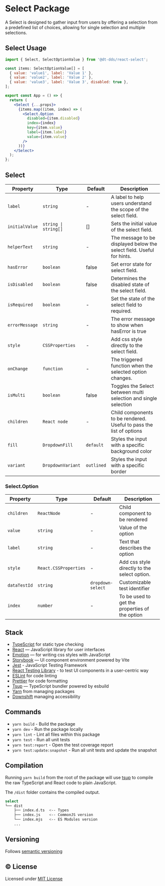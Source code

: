 # Select Package

A Select is designed to gather input from users by offering a selection from a predefined list of choices, allowing for single selection and multiple selections.

## Select Usage

```jsx
import { Select, SelectOptionValue } from '@dt-dds/react-select';

const items: SelectOptionValue[] = [
  { value: 'value1', label: 'Value 1' },
  { value: 'value2', label: 'Value 2' },
  { value: 'value3', label: 'Value 3', disabled: true },
];

export const App = () => {
  return (
    <Select {...props}>
      {items.map((item, index) => (
        <Select.Option
          disabled={item.disabled}
          index={index}
          key={item.value}
          label={item.label}
          value={item.value}
        />
      ))}
    </Select>
  );
};
```

## Select

| Property       | Type                 | Default    | Description                                                           |
| -------------- | -------------------- | ---------- | --------------------------------------------------------------------- |
| `label`        | `string`             | -          | A label to help users understand the scope of the select field.       |
| `initialValue` | `string \| string[]` | []         | Sets the initial value of the select field.                           |
| `helperText`   | `string`             | -          | The message to be displayed below the select field. Useful for hints. |
| `hasError`     | `boolean`            | false      | Set error state for select field.                                     |
| `isDisabled`   | `boolean`            | false      | Determines the disabled state of the select field.                    |
| `isRequired`   | `boolean`            | -          | Set the state of the select field to required.                        |
| `errorMessage` | `string`             | -          | The error message to show when hasError is true                       |
| `style`        | `CSSProperties`      | -          | Add css style directly to the select field.                           |
| `onChange`     | `function`           | -          | The triggered function when the selected option changes.              |
| `isMulti`      | `boolean`            | false      | Toggles the Select between multi selection and single selection       |
| `children`     | `React node`         | -          | Child components to be rendered. Useful to pass the list of options   |
| `fill`         | `DropdownFill`       | `default`  | Styles the input with a specific background color                     |
| `variant`      | `DropdownVariant`    | `outlined` | Styles the input with a specific border                               |

### Select.Option

| Property     | Type                  | Default           | Description                                    |
| ------------ | --------------------- | ----------------- | ---------------------------------------------- |
| `children`   | `ReactNode`           | -                 | Child component to be rendered                 |
| `value`      | `string`              | -                 | Value of the option                            |
| `label`      | `string`              | -                 | Text that describes the option                 |
| `style`      | `React.CSSProperties` | -                 | Add css style directly to the select option.   |
| `dataTestId` | `string`              | `dropdown-select` | Customizable test identifier                   |
| `index`      | `number`              | -                 | To be used to get the properties of the option |

## Stack

- [TypeScript](https://www.typescriptlang.org/) for static type checking
- [React](https://reactjs.org/) — JavaScript library for user interfaces
- [Emotion](https://emotion.sh/docs/introduction) — for writing css styles with JavaScript
- [Storybook](https://storybook.js.org/) — UI component environment powered by Vite
- [Jest](https://jestjs.io/) - JavaScript Testing Framework
- [React Testing Library](https://testing-library.com/) - to test UI components in a user-centric way
- [ESLint](https://eslint.org/) for code linting
- [Prettier](https://prettier.io) for code formatting
- [Tsup](https://github.com/egoist/tsup) — TypeScript bundler powered by esbuild
- [Yarn](https://yarnpkg.com/) from managing packages
- [Downshift](https://www.downshift-js.com/) managing accessibility

## Commands

- `yarn build` - Build the package
- `yarn dev` - Run the package locally
- `yarn lint` - Lint all files within this package
- `yarn test` - Run all unit tests
- `yarn test:report` - Open the test coverage report
- `yarn test:update:snapshot` - Run all unit tests and update the snapshot

## Compilation

Running `yarn build` from the root of the package will use [tsup](https://tsup.egoist.dev/) to compile the raw TypeScript and React code to plain JavaScript.

The `/dist` folder contains the compiled output.

```bash
select
└── dist
    ├── index.d.ts  <-- Types
    ├── index.js    <-- CommonJS version
    └── index.mjs   <-- ES Modules version
    ...
```

## Versioning

Follows [semantic versioning](https://semver.org/)

## &copy; License

Licensed under [MIT License](LICENSE.md)
